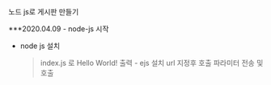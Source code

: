 노드 js로 게시판 만들기

***2020.04.09 - node-js 시작
   - node js 설치
     > index.js 로 Hello World! 출력
    - ejs 설치
     > url 지정후 호출
     > 파라미터 전송 및 호출
